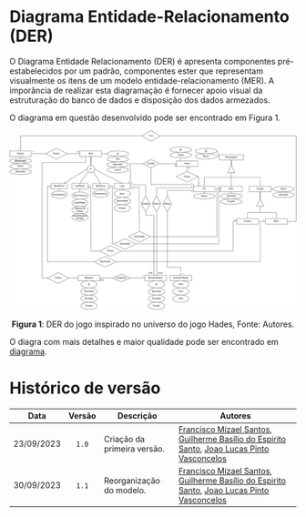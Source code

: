 # Diagrama Entidade-Relacionamento (DER)

<div>
<p>O Diagrama Entidade Relacionamento (DER) é apresenta componentes pré-estabelecidos por um padrão, componentes ester que representam visualmente os itens de um modelo entidade-relacionamento (MER). A imporância de realizar esta diagramação é fornecer apoio visual da estruturação do banco de dados e disposição dos dados armezados.</p>
<p>O diagrama em questão desenvolvido pode ser encontrado em Figura 1.</p>

<div style="text-align: center;">
    <img src=../images/DER.jpg>
    <p><strong>Figura 1</strong>: DER do jogo inspirado no universo do jogo Hades, Fonte: Autores.</p>
</div>
<p>O diagra com mais detalhes e maior qualidade pode ser encontrado em <a href="https://github.com/SBD1/2023.2-Hades/blob/main/images/DER.svg">diagrama</a>.</p>
</div>

# Histórico de versão 

| Data | Versão | Descrição | Autores |
|:------:|:--------:|-----------|-------|
| 23/09/2023 | `1.0` | Criação da primeira versão. | [Francisco Mizael Santos](https://github.com/frmiza), [Guilherme Basílio do Espirito Santo](https://github.com/GuilhermeBES), [Joao Lucas Pinto Vasconcelos](https://github.com/HacKairos) |
| 30/09/2023 | `1.1` | Reorganização do modelo. | [Francisco Mizael Santos](https://github.com/frmiza), [Guilherme Basílio do Espirito Santo](https://github.com/GuilhermeBES), [Joao Lucas Pinto Vasconcelos](https://github.com/HacKairos) |



